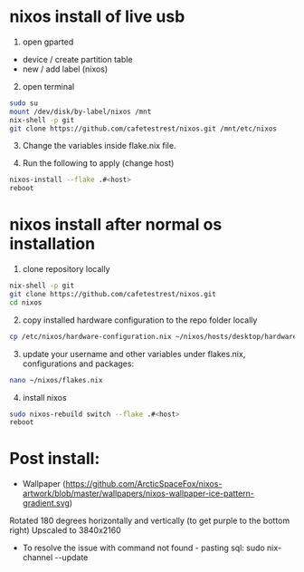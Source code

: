 # nixos install of live usb
1. open gparted
  * device / create partition table
  * new / add label (nixos)

2. open terminal
```bash
sudo su
mount /dev/disk/by-label/nixos /mnt
nix-shell -p git
git clone https://github.com/cafetestrest/nixos.git /mnt/etc/nixos
```
3. Change the variables inside flake.nix file.

4. Run the following to apply (change host)

```bash
nixos-install --flake .#<host>
reboot
```

# nixos install after normal os installation
1. clone repository locally
```bash
nix-shell -p git
git clone https://github.com/cafetestrest/nixos.git
cd nixos
```

2. copy installed hardware configuration to the repo folder locally
```bash
cp /etc/nixos/hardware-configuration.nix ~/nixos/hosts/desktop/hardware-configuration.nix
```

3. update your username and other variables under flakes.nix, configurations and packages:
```bash
nano ~/nixos/flakes.nix
```

4. install nixos
```bash
sudo nixos-rebuild switch --flake .#<host>
reboot
```

# Post install:
- Wallpaper (https://github.com/ArcticSpaceFox/nixos-artwork/blob/master/wallpapers/nixos-wallpaper-ice-pattern-gradient.svg)

Rotated 180 degrees horizontally and vertically (to get purple to the bottom right)
Upscaled to 3840x2160


- To resolve the issue with command not found - pasting sql:
sudo nix-channel --update
